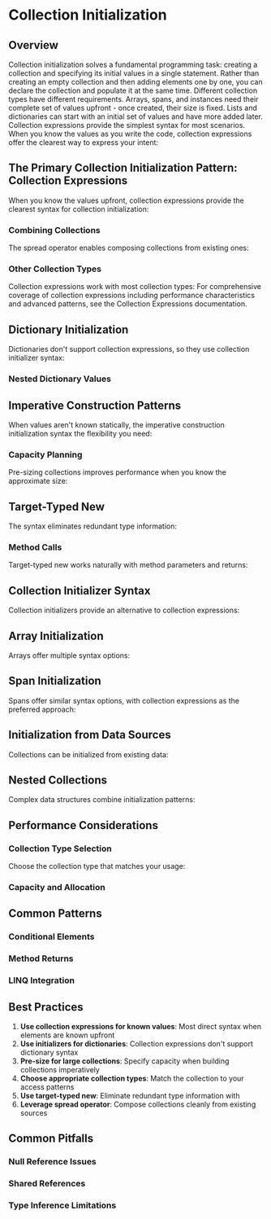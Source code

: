 # Collection Initialization
## Overview
Collection initialization solves a fundamental programming task: creating a collection and specifying its initial values in a single statement. Rather than creating an empty collection and then adding elements one by one, you can declare the collection and populate it at the same time.
Different collection types have different requirements. Arrays, spans, and  instances need their complete set of values upfront - once created, their size is fixed. Lists and dictionaries can start with an initial set of values and have more added later.
Collection expressions provide the simplest syntax for most scenarios. When you know the values as you write the code, collection expressions offer the clearest way to express your intent:
## The Primary Collection Initialization Pattern: Collection Expressions
When you know the values upfront, collection expressions provide the clearest syntax for collection initialization:
### Combining Collections
The spread operator  enables composing collections from existing ones:
### Other Collection Types
Collection expressions work with most collection types:
For comprehensive coverage of collection expressions including performance characteristics and advanced patterns, see the Collection Expressions documentation.
## Dictionary Initialization
Dictionaries don't support collection expressions, so they use collection initializer syntax:
### Nested Dictionary Values
## Imperative Construction Patterns
When values aren't known statically, the imperative construction initialization syntax the flexibility you need:
### Capacity Planning
Pre-sizing collections improves performance when you know the approximate size:
## Target-Typed New
The  syntax eliminates redundant type information:
### Method Calls
Target-typed new works naturally with method parameters and returns:
## Collection Initializer Syntax
Collection initializers provide an alternative to collection expressions:
## Array Initialization
Arrays offer multiple syntax options:
## Span Initialization
Spans offer similar syntax options, with collection expressions as the preferred approach:
## Initialization from Data Sources
Collections can be initialized from existing data:
## Nested Collections
Complex data structures combine initialization patterns:
## Performance Considerations
### Collection Type Selection
Choose the collection type that matches your usage:
### Capacity and Allocation
## Common Patterns
### Conditional Elements
### Method Returns
### LINQ Integration
## Best Practices
1. **Use collection expressions for known values**: Most direct syntax when elements are known upfront
2. **Use initializers for dictionaries**: Collection expressions don't support dictionary syntax
3. **Pre-size for large collections**: Specify capacity when building collections imperatively
4. **Choose appropriate collection types**: Match the collection to your access patterns
5. **Use target-typed new**: Eliminate redundant type information with 
6. **Leverage spread operator**: Compose collections cleanly from existing sources
## Common Pitfalls
### Null Reference Issues
### Shared References
### Type Inference Limitations